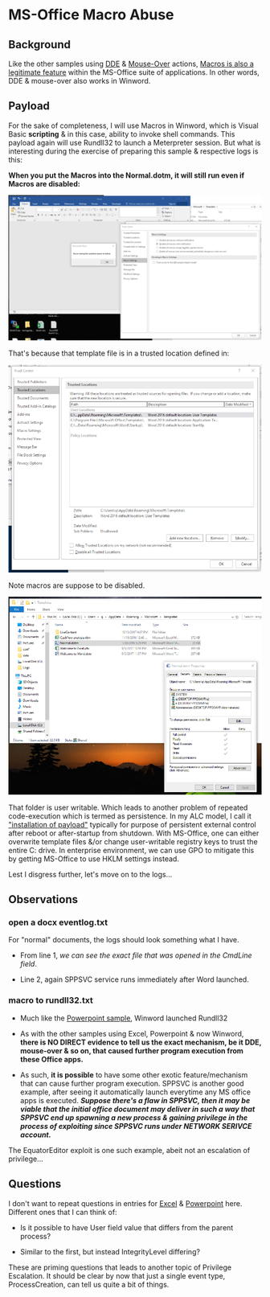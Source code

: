 # MS-Office Macro Abuse

## Background
Like the other samples using [DDE](https://github.com/jymcheong/SysmonResources/tree/master/6.%20Sample%20Data/stage%202%20(Get%20In)/2.%20run%20payloads/(Type%202)%20Abuse%20MS%20Excel%20DDE) & [Mouse-Over](https://github.com/jymcheong/SysmonResources/tree/master/6.%20Sample%20Data/stage%202%20(Get%20In)/2.%20run%20payloads/(Type%202)%20Abuse%20MS%20PPT%20Mouse-over%20Action) actions, [Macros is also a legitimate feature](https://www.ncsc.gov.uk/guidance/macro-security-microsoft-office) within the MS-Office suite of applications. In other words, DDE & mouse-over also works in Winword. 

## Payload
For the sake of completeness, I will use Macros in Winword, which is Visual Basic **scripting** & in this case, ability to invoke shell commands. This payload again will use Rundll32 to launch a Meterpreter session. But what is interesting during the exercise of preparing this sample & respective logs is this:

**When you put the Macros into the Normal.dotm, it will still run even if Macros are disabled:**

![](img/trustsettings.png)

That's because that template file is in a trusted location defined in:

![](img/trustedlocations.png)

Note macros are suppose to be disabled.

![](img/templatepermission.png)

That folder is user writable. Which leads to another problem of repeated code-execution which is termed as persistence. In my ALC model, I call it ["installation of payload"](https://github.com/jymcheong/SysmonResources/tree/master/6.%20Sample%20Data/stage%202%20(Get%20In)/3.%20install%20payloads) typically for purpose of persistent external control after reboot or after-startup from shutdown. With MS-Office, one can either overwrite template files &/or change user-writable registry keys to trust the entire C: drive. In enterprise environment, we can use GPO to mitigate this by getting MS-Office to use HKLM settings instead.

Lest I disgress further, let's move on to the logs...

## Observations
### open a docx eventlog.txt
For "normal" documents, the logs should look something what I have. 

* From line 1, *we can see the exact file that was opened in the CmdLine field*.

* Line 2, again SPPSVC service runs immediately after Word launched.

### macro to rundll32.txt

* Much like the [Powerpoint sample](https://github.com/jymcheong/SysmonResources/tree/master/6.%20Sample%20Data/stage%202%20(Get%20In)/2.%20run%20payloads/(Type%202)%20Abuse%20MS%20PPT%20Mouse-over%20Action), Winword launched Rundll32

* As with the other samples using Excel, Powerpoint & now Winword, **there is NO DIRECT evidence to tell us the exact mechanism, be it DDE, mouse-over & so on, that caused further program execution from these Office apps.** 

* As such, **it is possible** to have some other exotic feature/mechanism that can cause further program execution. SPPSVC is another good example, after seeing it automatically launch everytime any MS office apps is executed. ***Suppose there's a flaw in SPPSVC, then it may be viable that the initial office document may deliver in such a way that SPPSVC end up spawning a new process & gaining privilege in the process of exploiting since SPPSVC runs under NETWORK SERIVCE account.*** 

The EquatorEditor exploit is one such example, abeit not an escalation of privilege...

## Questions
I don't want to repeat questions in entries for [Excel](https://github.com/jymcheong/SysmonResources/tree/master/6.%20Sample%20Data/stage%202%20(Get%20In)/2.%20run%20payloads/(Type%202)%20Abuse%20MS%20Excel%20DDE#questions) & [Powerpoint](https://github.com/jymcheong/SysmonResources/tree/master/6.%20Sample%20Data/stage%202%20(Get%20In)/2.%20run%20payloads/(Type%202)%20Abuse%20MS%20PPT%20Mouse-over%20Action#questions) here. Different ones that I can think of:

* Is it possible to have User field value that differs from the parent process? 

* Similar to the first, but instead IntegrityLevel differing?

These are priming questions that leads to another topic of Privilege Escalation. It should be clear by now that just a single event type, ProcessCreation, can tell us quite a bit of things.